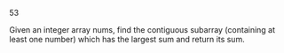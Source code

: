 53 

Given an integer array nums, find the contiguous subarray (containing at least one number) which has the largest sum and return its sum.